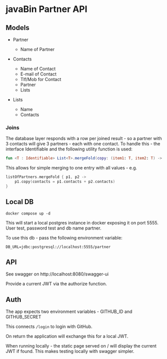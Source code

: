 # javaBin Partner API

## Models

* Partner
    * Name of Partner

* Contacts
    * Name of Contact
    * E-mail of Contact
    * Tlf/Mob for Contact
    * Partner
    * Lists

* Lists
    * Name
    * Contacts

### Joins

The database layer responds with a row per joined result - so a partner with 3 contacts will give 3 partners - each
with one contact. To handle this - the interface Identifiable and the following utility function is used:

```kotlin
fun <T : Identifiable> List<T>.mergeFold(copy: (item1: T, item2: T) -> T)
```

This allows for simple merging to one entry with all values - e.g.

```kotlin
listOfPartners.mergeFold { p1, p2 ->
    p1.copy(contacts = p1.contacts + p2.contacts)
}
```

## Local DB

`docker compose up -d`

This will start a local postgres instance in docker exposing it on port 5555. User test, password test and db name
partner.

To use this db - pass the following environment variable:

`DB_URL=jdbc:postgresql://localhost:5555/partner`

## API

See swagger on http://localhost:8080/swagger-ui

Provide a current JWT via the authorize function.

## Auth

The app expects two environment variables - GITHUB_ID and GITHUB_SECRET

This connects `/login` to login with GitHub.

On return the application will exchange this for a local JWT.

When running locally - the static page served on / will display the current JWT if found.
This makes testing locally with swagger simpler.
